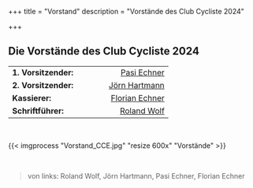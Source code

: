 +++
title = "Vorstand"
description = "Vorstände des Club Cycliste 2024"

+++

## Die Vorstände des Club Cycliste 2024

|                         |                                                       |
| :---------------------- | ----------------:                                     |
| **1. Vorsitzender:**    | [Pasi Echner](../../../de/authors/pasi-echner/)       |
| **2. Vorsitzender:**  &nbsp;&nbsp;&nbsp;&nbsp;&nbsp;&nbsp;&nbsp;&nbsp;&nbsp;&nbsp;&nbsp;&nbsp;  | [Jörn Hartmann](../../../de/authors/joern-hartmann/)     |
| **Kassierer:**          | [Florian Echner](../../../de/authors/flo-echner/)     |
| **Schriftführer:**      | [Roland Wolf](../../../de/authors/roland-wolf/)       |

&nbsp;

{{< imgprocess "Vorstand_CCE.jpg" "resize 600x" "Vorstände" >}}

&nbsp;
> von links: Roland Wolf, Jörn Hartmann, Pasi Echner, Florian Echner
